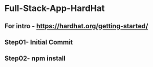 # Full-Stack-App-HardHat

## For intro - https://hardhat.org/getting-started/
## Step01- Initial Commit
## Step02- npm install
